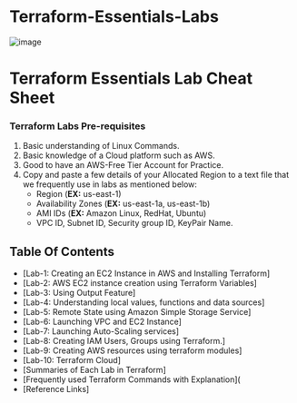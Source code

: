 # Terraform-Essentials-Labs

![image](https://github.com/AmitKumaDas/Terraform-Essentials-Labs/assets/152639378/12f2e34f-1ab0-4b2a-9db9-90b75af6450c)

# Terraform Essentials Lab Cheat Sheet

### Terraform Labs Pre-requisites
1. Basic understanding of Linux Commands.
2. Basic knowledge of a Cloud platform such as AWS.
3. Good to have an AWS-Free Tier Account for Practice.
4. Copy and paste a few details of your Allocated Region to a text file that we frequently use in labs as mentioned below:
     - Region (**EX:** us-east-1)
     - Availability Zones (**EX:** us-east-1a, us-east-1b)
     - AMI IDs (**EX:** Amazon Linux, RedHat, Ubuntu)
     - VPC ID, Subnet ID, Security group ID, KeyPair Name.

## Table Of Contents
* [Lab-1: Creating an EC2 Instance in AWS and Installing Terraform]
* [Lab-2: AWS EC2 instance creation using Terraform Variables]
* [Lab-3: Using Output Feature]
* [Lab-4: Understanding local values, functions and data sources]
* [Lab-5: Remote State using Amazon Simple Storage Service]
* [Lab-6: Launching VPC and EC2 Instance]
* [Lab-7: Launching Auto-Scaling services]
* [Lab-8: Creating IAM Users, Groups using Terraform.]
* [Lab-9: Creating AWS resources using terraform modules]
* [Lab-10: Terraform Cloud]
* [Summaries of Each Lab in Terraform]
* [Frequently used Terraform Commands with Explanation](
* [Reference Links]
